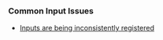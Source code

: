 ### Common Input Issues
- [Inputs are being inconsistently registered](Common%20Input%20Issues/Input%20In%20Fixed%20Update.md)